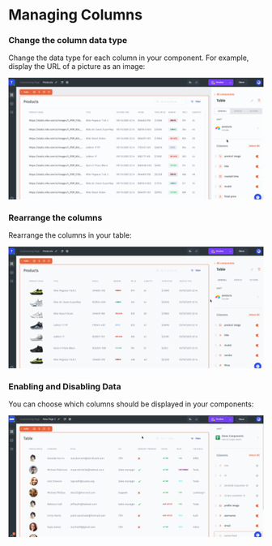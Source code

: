 # Managing Columns

### Change the column data type

Change the data type for each column in your component. For example, display the URL of a picture as an image:

![](../../.gitbook/assets/testgif83.gif)

### Rearrange the columns

Rearrange the columns in your table:

![](../../.gitbook/assets/testgif82.gif)

### Enabling and Disabling Data

You can choose which columns should be displayed in your components:

![](../../.gitbook/assets/testgif43.gif)
